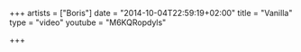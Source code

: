 +++
artists = ["Boris"]
date = "2014-10-04T22:59:19+02:00"
title = "Vanilla"
type = "video"
youtube = "M6KQRopdyls"

+++

